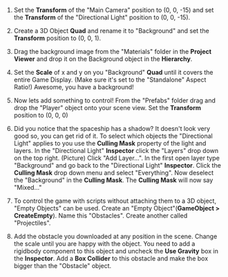 1. Set the **Transform** of the "Main Camera" position to (0, 0, -15) and set the **Transform** of the "Directional Light" position to (0, 0, -15).

2. Create a 3D Object **Quad** and rename it to "Background" and set the **Transform** position to (0, 0, 1).

3. Drag the background image from the "Materials" folder in the **Project Viewer** and drop it on the Background object in the **Hierarchy**. 

4. Set the **Scale** of x and y on you "Background" **Quad** until it covers the entire Game Display. (Make sure it's set to the "Standalone" Aspect Ratio!) Awesome, you have a background!

5. Now lets add something to control! From the "Prefabs" folder drag and drop the "Player" object onto your scene view. Set the **Transform** position to (0, 0, 0)

6. Did you notice that the spaceship has a shadow? It doesn't look very good so, you can get rid of it. To select which objects the "Directional Light" applies to you use the **Culling Mask** property of the light and layers. In the "Directional Light" **Inspector** click the "Layers" drop down on the top right.
(Picture)
Click "Add Layer...". In the first open layer type "Background" and go back to the "Directional Light" **Inspector**. Click the **Culling Mask** drop down menu and select "Everything". Now deselect the "Background" in the **Culling Mask**. The **Culling Mask** will now say "Mixed..."

7. To control the game with scripts without attaching them to a 3D object, "Empty Objects" can be used. Create an "Empty Object"(**GameObject > CreateEmpty**). Name this "Obstacles". Create another called "Projectiles".

8. Add the obstacle you downloaded at any position in the scene. Change the scale until you are happy with the object. You need to add a rigidbody component to this object and uncheck the **Use Gravity** box in the **Inspector**. Add a **Box Collider** to this obstacle and make the box bigger than the "Obstacle" object.  